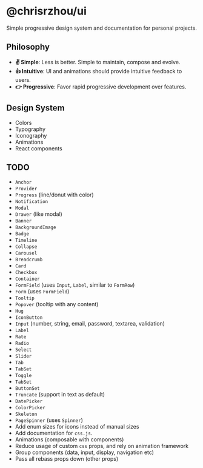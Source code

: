 # @chrisrzhou/ui

Simple progressive design system and documentation for personal projects.

## Philosophy

- **✌️ Simple**: Less is better. Simple to maintain, compose and evolve.
- **👍 Intuitive**: UI and animations should provide intuitive feedback to users.
- **👉 Progressive**: Favor rapid progressive development over features.

## Design System

- Colors
- Typography
- Iconography
- Animations
- React components

## TODO

- `Anchor`
- `Provider`
- `Progress` (line/donut with color)
- `Notification`
- `Modal`
- `Drawer` (like modal)
- `Banner`
- `BackgroundImage`
- `Badge`
- `Timeline`
- `Collapse`
- `Carousel`
- `Breadcrumb`
- `Card`
- `Checkbox`
- `Container`
- `FormField` (uses `Input`, `Label`, similar to `FormRow`)
- `Form` (uses `FormField`)
- `Tooltip`
- `Popover` (tooltip with any content)
- `Hug`
- `IconButton`
- `Input` (number, string, email, password, textarea, validation)
- `Label`
- `Rate`
- `Radio`
- `Select`
- `Slider`
- `Tab`
- `TabSet`
- `Toggle`
- `TabSet`
- `ButtonSet`
- `Truncate` (support in text as default)
- `DatePicker`
- `ColorPicker`
- `Skeleton`
- `PageSpinner` (uses `Spinner`)
- Add enum sizes for icons instead of manual sizes
- Add documentation for `css.js`.
- Animations (composable with components)
- Reduce usage of custom `css` props, and rely on animation framework
- Group components (data, input, display, navigation etc)
- Pass all rebass props down (other props)
